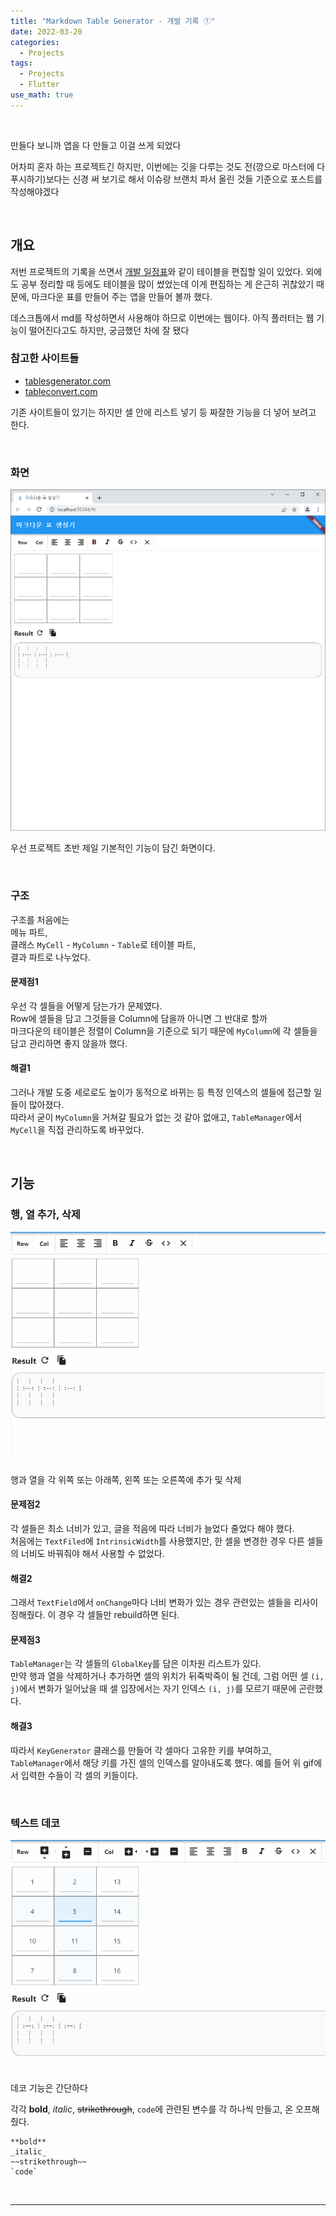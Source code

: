 ```yaml
---
title: "Markdown Table Generator - 개발 기록 ①"
date: 2022-03-20
categories:
  - Projects
tags:
  - Projects
  - Flutter
use_math: true
---
```

<br>

만들다 보니까 앱을 다 만들고 이걸 쓰게 되었다  

어차피 혼자 하는 프로젝트긴 하지만, 이번에는 깃을 다루는 것도 전(깡으로 마스터에 다 푸시하기)보다는 신경 써 보기로 해서 이슈랑 브랜치 파서 올린 것들 기준으로 포스트를 작성해야겠다

<br>

## 개요

저번 프로젝트의 기록을 쓰면서 [개발 일정표](https://cyj893.github.io/projects/Projects1/#%EA%B0%9C%EB%B0%9C-%EC%9D%BC%EC%A0%95)와 같이 테이블을 편집할 일이 있었다. 외에도 공부 정리할 때 등에도 테이블을 많이 썼었는데 이게 편집하는 게 은근히 귀찮았기 때문에, 마크다운 표를 만들어 주는 앱을 만들어 볼까 했다.  

데스크톱에서 md를 작성하면서 사용해야 하므로 이번에는 웹이다. 아직 플러터는 웹 기능이 떨어진다고도 하지만, 궁금했던 차에 잘 됐다  

### 참고한 사이트들

- [tablesgenerator.com](https://www.tablesgenerator.com/markdown_tables)
- [tableconvert.com](https://tableconvert.com/csv-to-markdown)

기존 사이트들이 있기는 하지만 셀 안에 리스트 넣기 등 짜잘한 기능을 더 넣어 보려고 한다.  

<br>


### 화면

![1_1](/img/Projects/2/1.PNG)  

우선 프로젝트 초반 제일 기본적인 기능이 담긴 화면이다.  

<br>

### 구조

구조를 처음에는  
메뉴 파트,  
클래스 `MyCell` - `MyColumn` - `Table`로 테이블 파트,  
결과 파트로 나누었다.  

#### 문제점1
우선 각 셀들을 어떻게 담는가가 문제였다.  
Row에 셀들을 담고 그것들을 Column에 담을까 아니면 그 반대로 할까  
마크다운의 테이블은 정렬이 Column을 기준으로 되기 때문에 `MyColumn`에 각 셀들을 담고 관리하면 좋지 않을까 했다.  

#### 해결1
그러나 개발 도중 세로로도 높이가 동적으로 바뀌는 등 특정 인덱스의 셀들에 접근할 일들이 많아졌다.  
따라서 굳이 `MyColumn`을 거쳐갈 필요가 없는 것 같아 없애고, `TableManager`에서 `MyCell`을 직접 관리하도록 바꾸었다.  

<br>

## 기능

### 행, 열 추가, 삭제
![1_2](/img/Projects/2/행_열_추가.gif)  

행과 열을 각 위쪽 또는 아래쪽, 왼쪽 또는 오른쪽에 추가 및 삭제

#### 문제점2
각 셀들은 최소 너비가 있고, 글을 적음에 따라 너비가 늘었다 줄었다 해야 했다.  
처음에는 `TextFiled`에 `IntrinsicWidth`를 사용했지만, 한 셀을 변경한 경우 다른 셀들의 너비도 바꿔줘야 해서 사용할 수 없었다.  

#### 해결2
그래서 `TextField`에서 `onChange`마다 너비 변화가 있는 경우 관련있는 셀들을 리사이징해줬다. 이 경우 각 셀들만 rebuild하면 된다.  

#### 문제점3
`TableManager`는 각 셀들의 `GlobalKey`를 담은 이차원 리스트가 있다.  
만약 행과 열을 삭제하거나 추가하면 셀의 위치가 뒤죽박죽이 될 건데, 그럼 어떤 셀 `(i, j)`에서 변화가 일어났을 때 셀 입장에서는 자기 인덱스 `(i, j)`를 모르기 때문에 곤란했다.  

#### 해결3
따라서 `KeyGenerator` 클래스를 만들어 각 셀마다 고유한 키를 부여하고, `TableManager`에서 해당 키를 가진 셀의 인덱스를 알아내도록 했다. 예를 들어 위 gif에서 입력한 수들이 각 셀의 키들이다.

<br>

### 텍스트 데코
![1_3](/img/Projects/2/deco_align.gif)  

데코 기능은 간단하다  

각각 **bold**, _italic_, ~~strikethrough~~, `code`에 관련된 변수를 각 하나씩 만들고, 온 오프해줬다.

```
**bold**
_italic_
~~strikethrough~~
`code`
```

<br>

---

<br>
